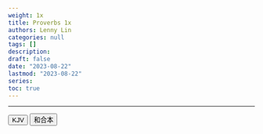 ```yaml
---
weight: 1x
title: Proverbs 1x
authors: Lenny Lin
categories: null
tags: []
description: 
draft: false
date: "2023-08-22"
lastmod: "2023-08-22"
series:
toc: true
---
```



<!--more-->
---

<!-- Tab links -->
<div class="tab">
  <button class="tablinks active" onclick="tablabel(event, 'english')">KJV</button>
  <button class="tablinks" onclick="tablabel(event, 'chinese')">和合本</button>
</div>

<!-- Tab content -->
<div id="english" class="tabcontent" style="display:block">


</div>

<div id="chinese" class="tabcontent">



</div>


